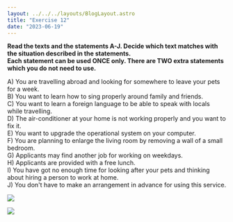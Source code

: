 ```yaml
---
layout: ../../../layouts/BlogLayout.astro
title: "Exercise 12"
date: "2023-06-19"
---
```


**Read the texts and the statements A-J. Decide which text matches with the situation described in the statements.  
Each statement can be used ONCE only. There are TWO extra statements which you do not need to use.**

A) You are travelling abroad and looking for somewhere to leave your pets for a week.  
B) You want to learn how to sing properly around family and friends.  
C) You want to learn a foreign language to be able to speak with locals while travelling.  
D) The air-conditioner at your home is not working properly and you want to fix it.  
E) You want to upgrade the operational system on your computer.  
F) You are planning to enlarge the living room by removing a wall of a small bedroom.  
G) Applicants may find another job for working on weekdays.  
H) Applicants are provided with a free lunch.  
I) You have got no enough time for looking after your pets and thinking about hiring a person to work at home.  
J) You don't have to make an arrangement in advance for using this service.

![](https://xirurgabdukarim.uz/wp-content/uploads/2023/06/12.1.jpg)

![](https://xirurgabdukarim.uz/wp-content/uploads/2023/06/12.2.jpg)
